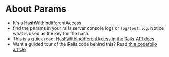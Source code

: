 # About Params

- It's a HashWithIndifferentAccess
- find the params in your rails server console logs or `log/test.log`. Notice what is used as the key for the hash.
- This is a quick read: [HashWithIndifferentAcess in the Rails API docs](http://api.rubyonrails.org/classes/ActiveSupport/HashWithIndifferentAccess.html)
- Want a guided tour of the Rails code behind this? Read [this codefolio article](http://codefol.io/posts/11-Deep-Rails-Understanding-HashWithIndifferentAccess-Understanding-the-Params-Hash)
